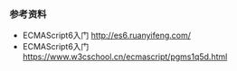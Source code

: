 ### 参考资料
- ECMAScript6入门 http://es6.ruanyifeng.com/
- ECMAScript6入门 https://www.w3cschool.cn/ecmascript/pgms1q5d.html